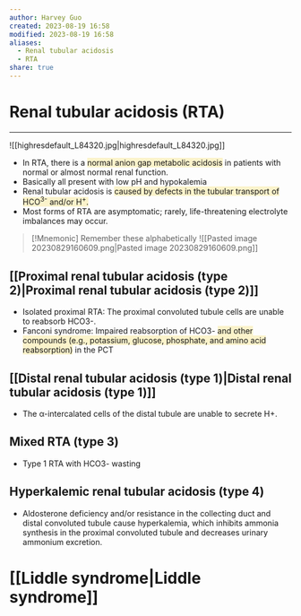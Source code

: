 ```yaml
---
author: Harvey Guo
created: 2023-08-19 16:58
modified: 2023-08-19 16:58
aliases:
  - Renal tubular acidosis
  - RTA
share: true
---
```

# Renal tubular acidosis (RTA)
---
![[highresdefault_L84320.jpg|highresdefault_L84320.jpg]]
- In RTA, there is a <span style="background:rgba(240, 200, 0, 0.2)">normal anion gap metabolic acidosis</span> in patients with normal or almost normal renal function.
- Basically all present with low pH and hypokalemia
- Renal tubular acidosis is <span style="background:rgba(240, 200, 0, 0.2)">caused by defects in the tubular transport of HCO<sup>3-</sup> and/or H<sup>+</sup>.</span>
- Most forms of RTA are asymptomatic; rarely, life-threatening electrolyte imbalances may occur.

>[!Mnemonic] Remember these alphabetically 
>![[Pasted image 20230829160609.png|Pasted image 20230829160609.png]]
## [[Proximal renal tubular acidosis (type 2)|Proximal renal tubular acidosis (type 2)]]
- Isolated proximal RTA: The proximal convoluted tubule cells are unable to reabsorb HCO3-.
- Fanconi syndrome: Impaired reabsorption of HCO3- <span style="background:rgba(240, 200, 0, 0.2)">and other compounds (e.g., potassium, glucose, phosphate, and amino acid reabsorption)</span> in the PCT
## [[Distal renal tubular acidosis (type 1)|Distal renal tubular acidosis (type 1)]]
- The α-intercalated cells of the distal tubule are unable to secrete H+.
## Mixed RTA (type 3)
- Type 1 RTA with HCO3- wasting
## Hyperkalemic renal tubular acidosis (type 4)
- Aldosterone deficiency and/or resistance in the collecting duct and distal convoluted tubule cause hyperkalemia, which inhibits ammonia synthesis in the proximal convoluted tubule and decreases urinary ammonium excretion.
# [[Liddle syndrome|Liddle syndrome]]